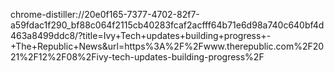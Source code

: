 
chrome-distiller://20e0f165-7377-4702-82f7-a59fdac1f290_bf88c064f2115cb40283fcaf2acfff64b71e6d98a740c640bf4d463a8499ddc8/?title=Ivy+Tech+updates+building+progress+-+The+Republic+News&url=https%3A%2F%2Fwww.therepublic.com%2F2021%2F12%2F08%2Fivy-tech-updates-building-progress%2F